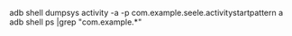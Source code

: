 adb shell dumpsys activity -a  -p com.example.seele.activitystartpattern a
adb shell ps |grep "com.example.*"